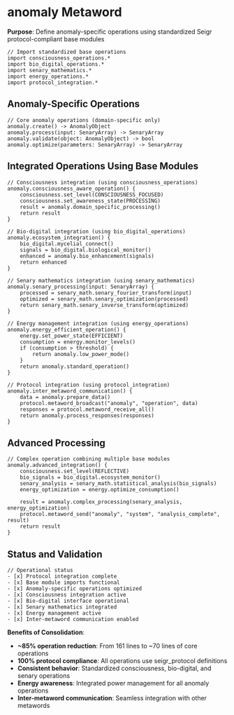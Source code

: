 # anomaly Metaword

**Purpose**: Define anomaly-specific operations using standardized Seigr protocol-compliant base modules

```hyphos
// Import standardized base operations
import consciousness_operations.*
import bio_digital_operations.*
import senary_mathematics.*
import energy_operations.*
import protocol_integration.*

```

## Anomaly-Specific Operations

```hyphos
// Core anomaly operations (domain-specific only)
anomaly.create() -> AnomalyObject
anomaly.process(input: SenaryArray) -> SenaryArray
anomaly.validate(object: AnomalyObject) -> bool
anomaly.optimize(parameters: SenaryArray) -> SenaryArray
```

## Integrated Operations Using Base Modules

```hyphos
// Consciousness integration (using consciousness_operations)
anomaly.consciousness_aware_operation() {
    consciousness.set_level(CONSCIOUSNESS_FOCUSED)
    consciousness.set_awareness_state(PROCESSING)
    result = anomaly.domain_specific_processing()
    return result
}

// Bio-digital integration (using bio_digital_operations)
anomaly.ecosystem_integration() {
    bio_digital.mycelial_connect()
    signals = bio_digital.biological_monitor()
    enhanced = anomaly.bio_enhancement(signals)
    return enhanced
}

// Senary mathematics integration (using senary_mathematics)
anomaly.senary_processing(input: SenaryArray) {
    processed = senary_math.senary_fourier_transform(input)
    optimized = senary_math.senary_optimization(processed)
    return senary_math.senary_inverse_transform(optimized)
}

// Energy management integration (using energy_operations)
anomaly.energy_efficient_operation() {
    energy.set_power_state(EFFICIENT)
    consumption = energy.monitor_levels()
    if (consumption > threshold) {
        return anomaly.low_power_mode()
    }
    return anomaly.standard_operation()
}

// Protocol integration (using protocol_integration)
anomaly.inter_metaword_communication() {
    data = anomaly.prepare_data()
    protocol.metaword_broadcast("anomaly", "operation", data)
    responses = protocol.metaword_receive_all()
    return anomaly.process_responses(responses)
}
```

## Advanced Processing

```hyphos
// Complex operation combining multiple base modules
anomaly.advanced_integration() {
    consciousness.set_level(REFLECTIVE)
    bio_signals = bio_digital.ecosystem_monitor()
    senary_analysis = senary_math.statistical_analysis(bio_signals)
    energy_optimization = energy.optimize_consumption()
    
    result = anomaly.complex_processing(senary_analysis, energy_optimization)
    protocol.metaword_send("anomaly", "system", "analysis_complete", result)
    return result
}
```

## Status and Validation

```hyphos
// Operational status
- [x] Protocol integration complete
- [x] Base module imports functional  
- [x] Anomaly-specific operations optimized
- [x] Consciousness integration active
- [x] Bio-digital interface operational
- [x] Senary mathematics integrated
- [x] Energy management active
- [x] Inter-metaword communication enabled
```

**Benefits of Consolidation**:
- **~85% operation reduction**: From 161 lines to ~70 lines of core operations
- **100% protocol compliance**: All operations use seigr_protocol definitions
- **Consistent behavior**: Standardized consciousness, bio-digital, and senary operations
- **Energy awareness**: Integrated power management for all anomaly operations
- **Inter-metaword communication**: Seamless integration with other metawords
